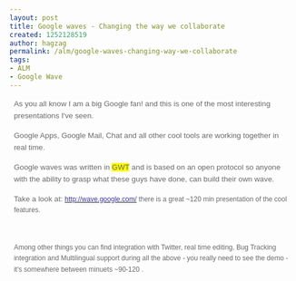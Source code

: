 ```yaml
---
layout: post
title: Google waves - Changing the way we collaborate
created: 1252128519
author: hagzag
permalink: /alm/google-waves-changing-way-we-collaborate
tags:
- ALM
- Google Wave
---
```

<p>
<meta http-equiv="CONTENT-TYPE" content="text/html; charset=utf-8">
<title></title>
<meta name="GENERATOR" content="OpenOffice.org 3.0  (Linux)"> 	<style type="text/css">
	<!--
		@page { margin: 0.79in }
		P { margin-bottom: 0.08in }
		A:link { so-language: zxx }
	-->
	</style></meta>
</meta>
</p>
<p style="border: medium none ; padding: 0in; margin-left: 0.08in; margin-right: 0.08in; margin-bottom: 0in; font-style: normal; font-weight: normal; line-height: 0.22in;"><font color="#666666"><font face="Tahoma, Verdana, Arial, Helvetica, sans-serif"><font size="2" style="font-size: 10pt;"><span style="background: rgb(255, 255, 255) none repeat scroll 0% 0%; -moz-background-clip: -moz-initial; -moz-background-origin: -moz-initial; -moz-background-inline-policy: -moz-initial;">As you all know I am a big Google fan! and this is one of the most interesting presentations I've seen.</span></font></font></font></p>
<p style="border: medium none ; padding: 0in; margin-left: 0.08in; margin-right: 0.08in; margin-bottom: 0in; font-style: normal; font-weight: normal; line-height: 0.22in;"><font color="#666666"><font face="Tahoma, Verdana, Arial, Helvetica, sans-serif"><font size="2" style="font-size: 10pt;"><span style="background: rgb(255, 255, 255) none repeat scroll 0% 0%; -moz-background-clip: -moz-initial; -moz-background-origin: -moz-initial; -moz-background-inline-policy: -moz-initial;">Google Apps, Google Mail, Chat and all other cool tools are working together in real time.</span></font></font></font></p>
<p style="border: medium none ; padding: 0in; margin-left: 0.08in; margin-right: 0.08in; margin-bottom: 0in; font-style: normal; font-weight: normal; line-height: 0.22in;"><font color="#666666"><font face="Tahoma, Verdana, Arial, Helvetica, sans-serif"><font size="2" style="font-size: 10pt;"><span style="background: rgb(255, 255, 255) none repeat scroll 0% 0%; -moz-background-clip: -moz-initial; -moz-background-origin: -moz-initial; -moz-background-inline-policy: -moz-initial;">Google waves was written in&nbsp;<span style="background: rgb(255, 255, 0) none repeat scroll 0% 0%; -moz-background-clip: -moz-initial; -moz-background-origin: -moz-initial; -moz-background-inline-policy: -moz-initial;">GWT</span>&nbsp;and is based on an open protocol so anyone with the ability to grasp what these guys have done, can build their own wave.</span></font></font></font></p>
<p style="border: medium none ; padding: 0in; margin-left: 0.08in; margin-right: 0.08in; margin-bottom: 0in; line-height: 0.2in;"><font color="#666666"><font face="Tahoma, Verdana, Arial, Helvetica, sans-serif"><font size="2" style="font-size: 10pt;"><span style="font-style: normal;"><span style="font-weight: normal;"><span style="background: rgb(255, 255, 255) none repeat scroll 0% 0%; -moz-background-clip: -moz-initial; -moz-background-origin: -moz-initial; -moz-background-inline-policy: -moz-initial;">Take a look at:&nbsp;</span></span></span></font></font></font><a href="http://wave.google.com/"><font color="#333399"><span style="text-decoration: none;"><font face="Tahoma, Verdana, Arial, Helvetica, sans-serif"><font size="2" style="font-size: 9pt;"><span style="font-style: normal;"><span style="font-weight: normal;"><span style="background: rgb(255, 255, 255) none repeat scroll 0% 0%; -moz-background-clip: -moz-initial; -moz-background-origin: -moz-initial; -moz-background-inline-policy: -moz-initial;">http://wave.google.com/</span></span></span></font></font></span></font></a><font color="#666666"><font face="Tahoma, Verdana, Arial, Helvetica, sans-serif"><font size="2" style="font-size: 9pt;"><span style="font-style: normal;"><span style="font-weight: normal;"><span style="background: rgb(255, 255, 255) none repeat scroll 0% 0%; -moz-background-clip: -moz-initial; -moz-background-origin: -moz-initial; -moz-background-inline-policy: -moz-initial;">&nbsp;there is&nbsp;a great&nbsp;~120 min presentation of the cool features.</span></span></span></font></font></font></p>
<p style="border: medium none ; padding: 0in; margin-left: 0.08in; margin-right: 0.08in; margin-bottom: 0in; line-height: 0.2in;">&nbsp;</p>
<p style="border: medium none ; padding: 0in; margin-left: 0.08in; margin-right: 0.08in; margin-bottom: 0in; font-style: normal; font-weight: normal; line-height: 0.2in;"><font color="#666666"><font face="Tahoma, Verdana, Arial, Helvetica, sans-serif"><font size="2" style="font-size: 9pt;"><span style="background: rgb(255, 255, 255) none repeat scroll 0% 0%; -moz-background-clip: -moz-initial; -moz-background-origin: -moz-initial; -moz-background-inline-policy: -moz-initial;">Among other things you can find integration with Twitter, real time editing, Bug Tracking integration and Multilingual support during all the above - you really need to see the demo - it's somewhere between minuets ~90-120 .</span></font></font></font></p>
<p><br />
&nbsp;</p>
